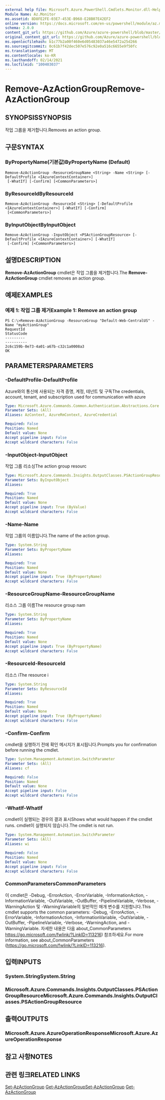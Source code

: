 ```yaml
---
external help file: Microsoft.Azure.PowerShell.Cmdlets.Monitor.dll-Help.xml
Module Name: Az.Monitor
ms.assetid: 8D8FE2FE-03E7-453E-B968-E28B07E42EF2
online version: https://docs.microsoft.com/en-us/powershell/module/az.monitor/remove-azactiongroup
schema: 2.0.0
content_git_url: https://github.com/Azure/azure-powershell/blob/master/src/Monitor/Monitor/help/Remove-AzActionGroup.md
original_content_git_url: https://github.com/Azure/azure-powershell/blob/master/src/Monitor/Monitor/help/Remove-AzActionGroup.md
ms.openlocfilehash: b1c77b2a00f460e6d05483037a46e5472a25d266
ms.sourcegitcommit: 0c61b7f42dec507e576c92e0a516c6655e9f50fc
ms.translationtype: MT
ms.contentlocale: ko-KR
ms.lasthandoff: 02/14/2021
ms.locfileid: "100403037"
---
```

# <span data-ttu-id="53995-101">Remove-AzActionGroup</span><span class="sxs-lookup"><span data-stu-id="53995-101">Remove-AzActionGroup</span></span>

## <span data-ttu-id="53995-102">SYNOPSIS</span><span class="sxs-lookup"><span data-stu-id="53995-102">SYNOPSIS</span></span>
<span data-ttu-id="53995-103">작업 그룹을 제거합니다.</span><span class="sxs-lookup"><span data-stu-id="53995-103">Removes an action group.</span></span>

## <span data-ttu-id="53995-104">구문</span><span class="sxs-lookup"><span data-stu-id="53995-104">SYNTAX</span></span>

### <span data-ttu-id="53995-105">ByPropertyName(기본값)</span><span class="sxs-lookup"><span data-stu-id="53995-105">ByPropertyName (Default)</span></span>
```
Remove-AzActionGroup -ResourceGroupName <String> -Name <String> [-DefaultProfile <IAzureContextContainer>]
 [-WhatIf] [-Confirm] [<CommonParameters>]
```

### <span data-ttu-id="53995-106">ByResourceId</span><span class="sxs-lookup"><span data-stu-id="53995-106">ByResourceId</span></span>
```
Remove-AzActionGroup -ResourceId <String> [-DefaultProfile <IAzureContextContainer>] [-WhatIf] [-Confirm]
 [<CommonParameters>]
```

### <span data-ttu-id="53995-107">ByInputObject</span><span class="sxs-lookup"><span data-stu-id="53995-107">ByInputObject</span></span>
```
Remove-AzActionGroup -InputObject <PSActionGroupResource> [-DefaultProfile <IAzureContextContainer>] [-WhatIf]
 [-Confirm] [<CommonParameters>]
```

## <span data-ttu-id="53995-108">설명</span><span class="sxs-lookup"><span data-stu-id="53995-108">DESCRIPTION</span></span>
<span data-ttu-id="53995-109">**Remove-AzActionGroup** cmdlet은 작업 그룹을 제거합니다.</span><span class="sxs-lookup"><span data-stu-id="53995-109">The **Remove-AzActionGroup** cmdlet removes an action group.</span></span>

## <span data-ttu-id="53995-110">예제</span><span class="sxs-lookup"><span data-stu-id="53995-110">EXAMPLES</span></span>

### <span data-ttu-id="53995-111">예제 1: 작업 그룹 제거</span><span class="sxs-lookup"><span data-stu-id="53995-111">Example 1: Remove an action group</span></span>
```
PS C:\>Remove-AzActionGroup -ResourceGroup "Default-Web-CentralUS" -Name "myActionGroup"
RequestId                                                                                                    StatusCode
---------                                                                                                    ----------
2c6c159b-0e73-4a01-a67b-c32c1a0008a3                                                                                 OK
```

## <span data-ttu-id="53995-112">PARAMETERS</span><span class="sxs-lookup"><span data-stu-id="53995-112">PARAMETERS</span></span>

### <span data-ttu-id="53995-113">-DefaultProfile</span><span class="sxs-lookup"><span data-stu-id="53995-113">-DefaultProfile</span></span>
<span data-ttu-id="53995-114">Azure와의 통신에 사용되는 자격 증명, 계정, 테넌트 및 구독</span><span class="sxs-lookup"><span data-stu-id="53995-114">The credentials, account, tenant, and subscription used for communication with azure</span></span>

```yaml
Type: Microsoft.Azure.Commands.Common.Authentication.Abstractions.Core.IAzureContextContainer
Parameter Sets: (All)
Aliases: AzContext, AzureRmContext, AzureCredential

Required: False
Position: Named
Default value: None
Accept pipeline input: False
Accept wildcard characters: False
```

### <span data-ttu-id="53995-115">-InputObject</span><span class="sxs-lookup"><span data-stu-id="53995-115">-InputObject</span></span>
<span data-ttu-id="53995-116">작업 그룹 리소싱</span><span class="sxs-lookup"><span data-stu-id="53995-116">The action group resourc</span></span>

```yaml
Type: Microsoft.Azure.Commands.Insights.OutputClasses.PSActionGroupResource
Parameter Sets: ByInputObject
Aliases:

Required: True
Position: Named
Default value: None
Accept pipeline input: True (ByValue)
Accept wildcard characters: False
```

### <span data-ttu-id="53995-117">-Name</span><span class="sxs-lookup"><span data-stu-id="53995-117">-Name</span></span>
<span data-ttu-id="53995-118">작업 그룹의 이름입니다.</span><span class="sxs-lookup"><span data-stu-id="53995-118">The name of the action group.</span></span>

```yaml
Type: System.String
Parameter Sets: ByPropertyName
Aliases:

Required: True
Position: Named
Default value: None
Accept pipeline input: True (ByPropertyName)
Accept wildcard characters: False
```

### <span data-ttu-id="53995-119">-ResourceGroupName</span><span class="sxs-lookup"><span data-stu-id="53995-119">-ResourceGroupName</span></span>
<span data-ttu-id="53995-120">리소스 그룹 이름</span><span class="sxs-lookup"><span data-stu-id="53995-120">The resource group nam</span></span>

```yaml
Type: System.String
Parameter Sets: ByPropertyName
Aliases:

Required: True
Position: Named
Default value: None
Accept pipeline input: True (ByPropertyName)
Accept wildcard characters: False
```

### <span data-ttu-id="53995-121">-ResourceId</span><span class="sxs-lookup"><span data-stu-id="53995-121">-ResourceId</span></span>
<span data-ttu-id="53995-122">리소스 i</span><span class="sxs-lookup"><span data-stu-id="53995-122">The resource i</span></span>

```yaml
Type: System.String
Parameter Sets: ByResourceId
Aliases:

Required: True
Position: Named
Default value: None
Accept pipeline input: True (ByPropertyName)
Accept wildcard characters: False
```

### <span data-ttu-id="53995-123">-Confirm</span><span class="sxs-lookup"><span data-stu-id="53995-123">-Confirm</span></span>
<span data-ttu-id="53995-124">cmdlet을 실행하기 전에 확인 메시지가 표시됩니다.</span><span class="sxs-lookup"><span data-stu-id="53995-124">Prompts you for confirmation before running the cmdlet.</span></span>

```yaml
Type: System.Management.Automation.SwitchParameter
Parameter Sets: (All)
Aliases: cf

Required: False
Position: Named
Default value: None
Accept pipeline input: False
Accept wildcard characters: False
```

### <span data-ttu-id="53995-125">-WhatIf</span><span class="sxs-lookup"><span data-stu-id="53995-125">-WhatIf</span></span>
<span data-ttu-id="53995-126">cmdlet이 실행되는 경우의 결과 표시</span><span class="sxs-lookup"><span data-stu-id="53995-126">Shows what would happen if the cmdlet runs.</span></span> <span data-ttu-id="53995-127">cmdlet이 실행되지 않습니다.</span><span class="sxs-lookup"><span data-stu-id="53995-127">The cmdlet is not run.</span></span>

```yaml
Type: System.Management.Automation.SwitchParameter
Parameter Sets: (All)
Aliases: wi

Required: False
Position: Named
Default value: None
Accept pipeline input: False
Accept wildcard characters: False
```

### <span data-ttu-id="53995-128">CommonParameters</span><span class="sxs-lookup"><span data-stu-id="53995-128">CommonParameters</span></span>
<span data-ttu-id="53995-129">이 cmdlet은 -Debug, -ErrorAction, -ErrorVariable, -InformationAction, -InformationVariable, -OutVariable, -OutBuffer, -PipelineVariable, -Verbose, -WarningAction 및 -WarningVariable의 일반적인 매개 변수를 지원합니다.</span><span class="sxs-lookup"><span data-stu-id="53995-129">This cmdlet supports the common parameters: -Debug, -ErrorAction, -ErrorVariable, -InformationAction, -InformationVariable, -OutVariable, -OutBuffer, -PipelineVariable, -Verbose, -WarningAction, and -WarningVariable.</span></span> <span data-ttu-id="53995-130">자세한 내용은 다음 about_CommonParameters https://go.microsoft.com/fwlink/?LinkID=113216) 참조하세요.</span><span class="sxs-lookup"><span data-stu-id="53995-130">For more information, see about_CommonParameters (https://go.microsoft.com/fwlink/?LinkID=113216).</span></span>

## <span data-ttu-id="53995-131">입력</span><span class="sxs-lookup"><span data-stu-id="53995-131">INPUTS</span></span>

### <span data-ttu-id="53995-132">System.String</span><span class="sxs-lookup"><span data-stu-id="53995-132">System.String</span></span>

### <span data-ttu-id="53995-133">Microsoft.Azure.Commands.Insights.OutputClasses.PSActionGroupResource</span><span class="sxs-lookup"><span data-stu-id="53995-133">Microsoft.Azure.Commands.Insights.OutputClasses.PSActionGroupResource</span></span>

## <span data-ttu-id="53995-134">출력</span><span class="sxs-lookup"><span data-stu-id="53995-134">OUTPUTS</span></span>

### <span data-ttu-id="53995-135">Microsoft.Azure.AzureOperationResponse</span><span class="sxs-lookup"><span data-stu-id="53995-135">Microsoft.Azure.AzureOperationResponse</span></span>

## <span data-ttu-id="53995-136">참고 사항</span><span class="sxs-lookup"><span data-stu-id="53995-136">NOTES</span></span>

## <span data-ttu-id="53995-137">관련 링크</span><span class="sxs-lookup"><span data-stu-id="53995-137">RELATED LINKS</span></span>

<span data-ttu-id="53995-138">[Set-AzActionGroup](./Set-AzActionGroup.md) 
 [Get-AzActionGroup](./Get-AzActionGroup.md)</span><span class="sxs-lookup"><span data-stu-id="53995-138">[Set-AzActionGroup](./Set-AzActionGroup.md)
[Get-AzActionGroup](./Get-AzActionGroup.md)</span></span>

